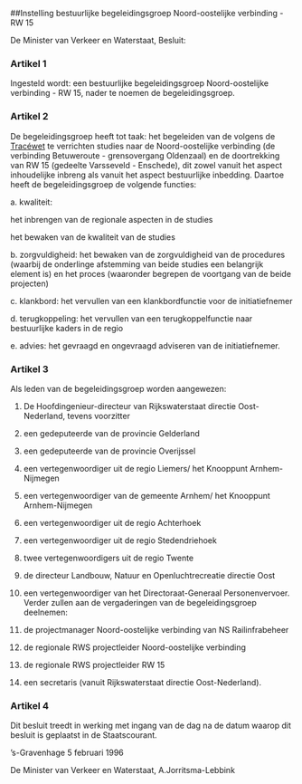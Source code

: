 <meta http-equiv='Content-Type' content='text/html; charset=utf-8' />

##Instelling bestuurlijke begeleidingsgroep Noord-oostelijke verbinding - RW 15

De Minister van Verkeer en Waterstaat,  Besluit:    

### Artikel  1  

Ingesteld wordt: een bestuurlijke begeleidingsgroep Noord-oostelijke verbinding - RW 15, nader te noemen de begeleidingsgroep.  

### Artikel  2  

De begeleidingsgroep heeft tot taak: het begeleiden van de volgens de [Tracéwet](../../../../../../../../../../wet/tracéwet/BWBR0006147/README.md) te verrichten studies naar de Noord-oostelijke verbinding (de verbinding Betuweroute - grensovergang Oldenzaal) en de doortrekking van RW 15 (gedeelte Varsseveld - Enschede), dit zowel vanuit het aspect inhoudelijke inbreng als vanuit het aspect bestuurlijke inbedding. Daartoe heeft de begeleidingsgroep de volgende functies: 

a. kwaliteit: 

het inbrengen van de regionale aspecten in de studies  

het bewaken van de kwaliteit van de studies    

b. zorgvuldigheid: het bewaken van de zorgvuldigheid van de procedures (waarbij de onderlinge afstemming van beide studies een belangrijk element is) en het proces (waaronder begrepen de voortgang van de beide projecten)  

c. klankbord: het vervullen van een klankbordfunctie voor de initiatiefnemer  

d. terugkoppeling: het vervullen van een terugkoppelfunctie naar bestuurlijke kaders in de regio  

e. advies: het gevraagd en ongevraagd adviseren van de initiatiefnemer.    

### Artikel  3  

Als leden van de begeleidingsgroep worden aangewezen: 

1. De Hoofdingenieur-directeur van Rijkswaterstaat directie Oost-Nederland, tevens voorzitter  

2. een gedeputeerde van de provincie Gelderland  

3. een gedeputeerde van de provincie Overijssel  

4. een vertegenwoordiger uit de regio Liemers/ het Knooppunt Arnhem-Nijmegen  

5. een vertegenwoordiger van de gemeente Arnhem/ het Knooppunt Arnhem-Nijmegen  

6. een vertegenwoordiger uit de regio Achterhoek  

7. een vertegenwoordiger uit de regio Stedendriehoek  

8. twee vertegenwoordigers uit de regio Twente  

9. de directeur Landbouw, Natuur en Openluchtrecreatie directie Oost  

10. een vertegenwoordiger van het Directoraat-Generaal Personenvervoer.   Verder zullen aan de vergaderingen van de begeleidingsgroep deelnemen: 

1. de projectmanager Noord-oostelijke verbinding van NS Railinfrabeheer  

2. de regionale RWS projectleider Noord-oostelijke verbinding  

3. de regionale RWS projectleider RW 15  

4. een secretaris (vanuit Rijkswaterstaat directie Oost-Nederland).    

### Artikel  4  

Dit besluit treedt in werking met ingang van de dag na de datum waarop dit besluit is geplaatst in de Staatscourant.  

’s-Gravenhage 
5 februari 1996    

De 
Minister van Verkeer en Waterstaat, 
A.Jorritsma-Lebbink    
